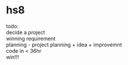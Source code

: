 # hs8

todo: <br>
decide a project <br>
winning requirement <br>
planning - project planning + idea + improvemnt <br>
code in < 36hr <br>
win!!! <br>
